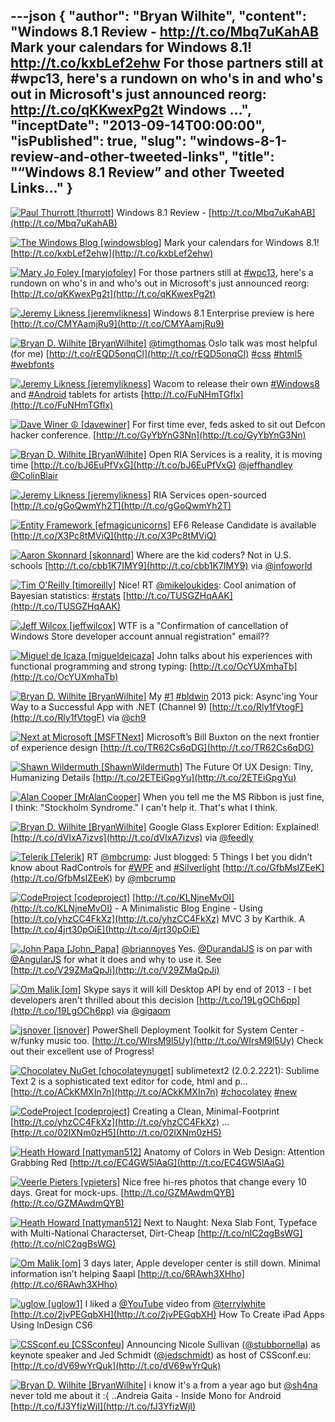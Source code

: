 ---json
{
  "author": "Bryan Wilhite",
  "content": "Windows 8.1 Review - http://t.co/Mbq7uKahAB  Mark your calendars for Windows 8.1! http://t.co/kxbLef2ehw  For those partners still at #wpc13, here's a rundown on who's in and who's out in Microsoft's just announced reorg: http://t.co/qKKwexPg2t  Windows ...",
  "inceptDate": "2013-09-14T00:00:00",
  "isPublished": true,
  "slug": "windows-8-1-review-and-other-tweeted-links",
  "title": "“Windows 8.1 Review” and other Tweeted Links…"
}
---

[<img alt="Paul Thurrott [thurrott]" src="https://songhay.blob.core.windows.net/shared-social-twitter/thurrott.jpeg">](http://t.co/Vkop5du5sA "Paul Thurrott [thurrott]") <span>Windows 8.1 Review - [http://t.co/Mbq7uKahAB](http://t.co/Mbq7uKahAB)</span>

[<img alt="The Windows Blog [windowsblog]" src="https://songhay.blob.core.windows.net/shared-social-twitter/windowsblog.png">](http://t.co/beu7CVe6 "The Windows Blog [windowsblog]") <span>Mark your calendars for Windows 8.1! [http://t.co/kxbLef2ehw](http://t.co/kxbLef2ehw)</span>

[<img alt="Mary Jo Foley [maryjofoley]" src="https://songhay.blob.core.windows.net/shared-social-twitter/maryjofoley.png">](http://t.co/qJf6Vbi9nq "Mary Jo Foley [maryjofoley]") <span>For those partners still at [#wpc13](http://search.twitter.com/search?q=%23wpc13), here's a rundown on who's in and who's out in Microsoft's just announced reorg: [http://t.co/qKKwexPg2t](http://t.co/qKKwexPg2t)</span>

[<img alt="Jeremy Likness [jeremylikness]" src="https://songhay.blob.core.windows.net/shared-social-twitter/jeremylikness.png">](http://t.co/tv3balGz2r "Jeremy Likness [jeremylikness]") <span>Windows 8.1 Enterprise preview is here [http://t.co/CMYAamjRu9](http://t.co/CMYAamjRu9)</span>

[<img alt="Bryan D. Wilhite [BryanWilhite]" src="https://songhay.blob.core.windows.net/shared-social-twitter/BryanWilhite.jpeg">](http://t.co/KevCQ5bvaW "Bryan D. Wilhite [BryanWilhite]") <span>[@timgthomas](http://twitter.com/timgthomas) Oslo talk was most helpful (for me) [http://t.co/rEQD5onqCl](http://t.co/rEQD5onqCl) [#css](http://search.twitter.com/search?q=%23css) [#html5](http://search.twitter.com/search?q=%23html5) [#webfonts](http://search.twitter.com/search?q=%23webfonts)</span>

[<img alt="Jeremy Likness [jeremylikness]" src="https://songhay.blob.core.windows.net/shared-social-twitter/jeremylikness.png">](http://t.co/tv3balGz2r "Jeremy Likness [jeremylikness]") <span>Wacom to release their own [#Windows8](http://search.twitter.com/search?q=%23Windows8) and [#Android](http://search.twitter.com/search?q=%23Android) tablets for artists [http://t.co/FuNHmTGflx](http://t.co/FuNHmTGflx)</span>

[<img alt="Dave Winer ☮ [davewiner]" src="https://songhay.blob.core.windows.net/shared-social-twitter/davewiner.jpeg">](http://t.co/AHSI1KBwGy "Dave Winer ☮ [davewiner]") <span>For first time ever, feds asked to sit out Defcon hacker conference. [http://t.co/GyYbYnG3Nn](http://t.co/GyYbYnG3Nn)</span>

[<img alt="Bryan D. Wilhite [BryanWilhite]" src="https://songhay.blob.core.windows.net/shared-social-twitter/BryanWilhite.jpeg">](http://t.co/KevCQ5bvaW "Bryan D. Wilhite [BryanWilhite]") <span>Open RIA Services is a reality, it is moving time [http://t.co/bJ6EuPfVxG](http://t.co/bJ6EuPfVxG) [@jeffhandley](http://twitter.com/jeffhandley) [@ColinBlair](http://twitter.com/ColinBlair)</span>

[<img alt="Jeremy Likness [jeremylikness]" src="https://songhay.blob.core.windows.net/shared-social-twitter/jeremylikness.png">](http://t.co/tv3balGz2r "Jeremy Likness [jeremylikness]") <span>RIA Services open-sourced [http://t.co/gGoQwmYh2T](http://t.co/gGoQwmYh2T)</span>

[<img alt="Entity Framework [efmagicunicorns]" src="https://songhay.blob.core.windows.net/shared-social-twitter/efmagicunicorns.png">](http://t.co/84XKOyIobB "Entity Framework [efmagicunicorns]") <span>EF6 Release Candidate is available [http://t.co/X3Pc8tMViQ](http://t.co/X3Pc8tMViQ)</span>

[<img alt="Aaron Skonnard [skonnard]" src="https://songhay.blob.core.windows.net/shared-social-twitter/skonnard.jpeg">](http://t.co/NIdxnR5MLd "Aaron Skonnard [skonnard]") <span>Where are the kid coders? Not in U.S. schools [http://t.co/cbb1K7IMY9](http://t.co/cbb1K7IMY9) via [@infoworld](http://twitter.com/infoworld)</span>

[<img alt="Tim O'Reilly [timoreilly]" src="https://songhay.blob.core.windows.net/shared-social-twitter/timoreilly.jpeg">](http://t.co/5086iX7oyT "Tim O'Reilly [timoreilly]") <span>Nice! RT [@mikeloukides](http://twitter.com/mikeloukides): Cool animation of Bayesian statistics: [#rstats](http://search.twitter.com/search?q=%23rstats) [http://t.co/TUSGZHqAAK](http://t.co/TUSGZHqAAK)</span>

[<img alt="Jeff Wilcox [jeffwilcox]" src="https://songhay.blob.core.windows.net/shared-social-twitter/jeffwilcox.jpeg">](http://t.co/WyC94YVDZg "Jeff Wilcox [jeffwilcox]") <span>WTF is a "Confirmation of cancellation of Windows Store developer account annual registration" email??</span>

[<img alt="Miguel de Icaza [migueldeicaza]" src="https://songhay.blob.core.windows.net/shared-social-twitter/migueldeicaza.jpg">](http://t.co/NrWutH4j9m "Miguel de Icaza [migueldeicaza]") <span>John talks about his experiences with functional programming and strong typing: [http://t.co/OcYUXmhaTb](http://t.co/OcYUXmhaTb)</span>

[<img alt="Bryan D. Wilhite [BryanWilhite]" src="https://songhay.blob.core.windows.net/shared-social-twitter/BryanWilhite.jpeg">](http://t.co/KevCQ5bvaW "Bryan D. Wilhite [BryanWilhite]") <span>My [#1](http://search.twitter.com/search?q=%231) [#bldwin](http://search.twitter.com/search?q=%23bldwin) 2013 pick: Async'ing Your Way to a Successful App with .NET (Channel 9) [http://t.co/Rly1fVtogF](http://t.co/Rly1fVtogF) via [@ch9](http://twitter.com/ch9)</span>

[<img alt="Next at Microsoft [MSFTNext]" src="https://songhay.blob.core.windows.net/shared-social-twitter/MSFTNext.jpeg">](http://t.co/jsMyLk5azP "Next at Microsoft [MSFTNext]") <span>Microsoft’s Bill Buxton on the next frontier of experience design [http://t.co/TR62Cs6qDG](http://t.co/TR62Cs6qDG)</span>

[<img alt="Shawn Wildermuth [ShawnWildermuth]" src="https://songhay.blob.core.windows.net/shared-social-twitter/ShawnWildermuth.jpeg">](http://t.co/hPv2Ab2BJm "Shawn Wildermuth [ShawnWildermuth]") <span>The Future Of UX Design: Tiny, Humanizing Details [http://t.co/2ETEiGpgYu](http://t.co/2ETEiGpgYu)</span>

[<img alt="Alan Cooper [MrAlanCooper]" src="https://songhay.blob.core.windows.net/shared-social-twitter/MrAlanCooper.jpg">](http://t.co/UIY9E6IUcD "Alan Cooper [MrAlanCooper]") <span>When you tell me the MS Ribbon is just fine, I think: "Stockholm Syndrome." I can't help it. That's what I think.</span>

[<img alt="Bryan D. Wilhite [BryanWilhite]" src="https://songhay.blob.core.windows.net/shared-social-twitter/BryanWilhite.jpeg">](http://t.co/KevCQ5bvaW "Bryan D. Wilhite [BryanWilhite]") <span>Google Glass Explorer Edition: Explained! [http://t.co/dVlxA7izvs](http://t.co/dVlxA7izvs) via [@feedly](http://twitter.com/feedly)</span>

[<img alt="Telerik [Telerik]" src="https://songhay.blob.core.windows.net/shared-social-twitter/Telerik.jpeg">](http://t.co/Uir8nL3A9e "Telerik [Telerik]") <span>RT [@mbcrump](http://twitter.com/mbcrump): Just blogged: 5 Things I bet you didn’t know about RadControls for [#WPF](http://search.twitter.com/search?q=%23WPF) and [#Silverlight](http://search.twitter.com/search?q=%23Silverlight) [http://t.co/GfbMsIZEeK](http://t.co/GfbMsIZEeK) by [@mbcrump](http://twitter.com/mbcrump)</span>

[<img alt="CodeProject [codeproject]" src="https://songhay.blob.core.windows.net/shared-social-twitter/codeproject.png">](http://t.co/4uZjbAWyZS "CodeProject [codeproject]") <span>[http://t.co/KLNjneMvOI](http://t.co/KLNjneMvOI) - A Minimalistic Blog Engine - Using [http://t.co/yhzCC4FkXz](http://t.co/yhzCC4FkXz) MVC 3 by Karthik. A [http://t.co/4jrt30pOiE](http://t.co/4jrt30pOiE)</span>

[<img alt="John Papa [John_Papa]" src="https://songhay.blob.core.windows.net/shared-social-twitter/John_Papa.png">](http://t.co/YtLUjaHqvE "John Papa [John_Papa]") <span>[@briannoyes](http://twitter.com/briannoyes) Yes. [@DurandalJS](http://twitter.com/DurandalJS) is on par with [@AngularJS](http://twitter.com/AngularJS) for what it does and why to use it. See [http://t.co/V29ZMaQpJi](http://t.co/V29ZMaQpJi)</span>

[<img alt="Om Malik [om]" src="https://songhay.blob.core.windows.net/shared-social-twitter/om.jpeg">](http://t.co/OdAAPKOzxO "Om Malik [om]") <span>Skype says it will kill Desktop API by end of 2013 - I bet developers aren't thrilled about this decision [http://t.co/19LgOCh6pp](http://t.co/19LgOCh6pp) via [@gigaom](http://twitter.com/gigaom)</span>

[<img alt="jsnover [jsnover]" src="https://songhay.blob.core.windows.net/shared-social-twitter/jsnover.jpg">](http://t.co/MVfVwzuqm2 "jsnover [jsnover]") <span>PowerShell Deployment Toolkit for System Center - w/funky music too. [http://t.co/WIrsM9l5Uy](http://t.co/WIrsM9l5Uy) Check out their excellent use of Progress!</span>

[<img alt="Chocolatey NuGet [chocolateynuget]" src="https://songhay.blob.core.windows.net/shared-social-twitter/chocolateynuget.png">](http://t.co/SmRhrF70vQ "Chocolatey NuGet [chocolateynuget]") <span>sublimetext2 (2.0.2.2221): Sublime Text 2 is a sophisticated text editor for code, html and p... [http://t.co/ACkKMXIn7n](http://t.co/ACkKMXIn7n) [#chocolatey](http://search.twitter.com/search?q=%23chocolatey) [#new](http://search.twitter.com/search?q=%23new)</span>

[<img alt="CodeProject [codeproject]" src="https://songhay.blob.core.windows.net/shared-social-twitter/codeproject.png">](http://t.co/4uZjbAWyZS "CodeProject [codeproject]") <span>Creating a Clean, Minimal-Footprint [http://t.co/yhzCC4FkXz](http://t.co/yhzCC4FkXz) ... [http://t.co/02lXNm0zH5](http://t.co/02lXNm0zH5)</span>

[<img alt="Heath Howard [nattyman512]" src="https://songhay.blob.core.windows.net/shared-social-twitter/nattyman512.jpg">](http://t.co/UnovmrcbAZ "Heath Howard [nattyman512]") <span>Anatomy of Colors in Web Design: Attention Grabbing Red [http://t.co/EC4GW5lAaG](http://t.co/EC4GW5lAaG)</span>

[<img alt="Veerle Pieters [vpieters]" src="https://songhay.blob.core.windows.net/shared-social-twitter/vpieters.jpg">](http://t.co/QzClcOKm6I "Veerle Pieters [vpieters]") <span>Nice free hi-res photos that change every 10 days. Great for mock-ups. [http://t.co/GZMAwdmQYB](http://t.co/GZMAwdmQYB)</span>

[<img alt="Heath Howard [nattyman512]" src="https://songhay.blob.core.windows.net/shared-social-twitter/nattyman512.jpg">](http://t.co/UnovmrcbAZ "Heath Howard [nattyman512]") <span>Next to Naught: Nexa Slab Font, Typeface with Multi-National Characterset, Dirt-Cheap [http://t.co/nlC2qgBsWG](http://t.co/nlC2qgBsWG)</span>

[<img alt="Om Malik [om]" src="https://songhay.blob.core.windows.net/shared-social-twitter/om.jpeg">](http://t.co/OdAAPKOzxO "Om Malik [om]") <span>3 days later, Apple developer center is still down. Minimal information isn’t helping $aapl [http://t.co/6RAwh3XHho](http://t.co/6RAwh3XHho)</span>

[<img alt="uglow [uglow1]" src="https://songhay.blob.core.windows.net/shared-social-twitter/uglow1.jpg">](http://t.co/K3QCsBzq "uglow [uglow1]") <span>I liked a [@YouTube](http://twitter.com/YouTube) video from [@terrylwhite](http://twitter.com/terrylwhite) [http://t.co/2jvPEGqbXH](http://t.co/2jvPEGqbXH) How To Create iPad Apps Using InDesign CS6</span>

[<img alt="CSSconf.eu [CSSconfeu]" src="https://songhay.blob.core.windows.net/shared-social-twitter/CSSconfeu.png">](http://t.co/6vSkQsxcgd "CSSconf.eu [CSSconfeu]") <span>Announcing Nicole Sullivan ([@stubbornella](http://twitter.com/stubbornella)) as keynote speaker and Jed Schmidt ([@jedschmidt](http://twitter.com/jedschmidt)) as host of CSSconf.eu: [http://t.co/dV69wYrQuk](http://t.co/dV69wYrQuk)</span>

[<img alt="Bryan D. Wilhite [BryanWilhite]" src="https://songhay.blob.core.windows.net/shared-social-twitter/BryanWilhite.jpeg">](http://t.co/KevCQ5bvaW "Bryan D. Wilhite [BryanWilhite]") <span>i know it's a from a year ago but [@sh4na](http://twitter.com/sh4na) never told me about it :{ ..Andreia Gaita - Inside Mono for Android [http://t.co/fJ3YfizWjI](http://t.co/fJ3YfizWjI)</span>
